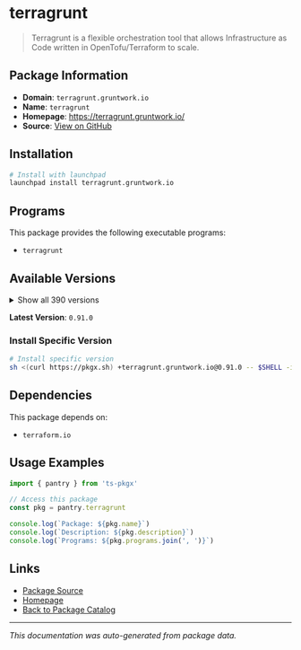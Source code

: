 # terragrunt

> Terragrunt is a flexible orchestration tool that allows Infrastructure as Code written in OpenTofu/Terraform to scale.

## Package Information

- **Domain**: `terragrunt.gruntwork.io`
- **Name**: `terragrunt`
- **Homepage**: https://terragrunt.gruntwork.io/
- **Source**: [View on GitHub](https://github.com/pkgxdev/pantry/tree/main/projects/terragrunt.gruntwork.io/package.yml)

## Installation

```bash
# Install with launchpad
launchpad install terragrunt.gruntwork.io
```

## Programs

This package provides the following executable programs:

- `terragrunt`

## Available Versions

<details>
<summary>Show all 390 versions</summary>

- `0.91.0`, `0.90.2`, `0.90.1`, `0.90.0`, `0.89.4`
- `0.89.3`, `0.89.2`, `0.89.1`, `0.89.0`, `0.88.1`
- `0.88.0`, `0.87.7`, `0.87.6`, `0.87.5`, `0.87.4`
- `0.87.3`, `0.87.2`, `0.87.1`, `0.87.0`, `0.86.3`
- `0.86.2`, `0.86.1`, `0.86.0`, `0.85.1`, `0.85.0`
- `0.84.1`, `0.84.0`, `0.83.2`, `0.83.1`, `0.83.0`
- `0.82.4`, `0.82.3`, `0.82.2`, `0.82.1`, `0.82.0`
- `0.81.10`, `0.81.9`, `0.81.8`, `0.81.7`, `0.81.6`
- `0.81.5`, `0.81.4`, `0.81.3`, `0.81.2`, `0.81.1`
- `0.81.0`, `0.80.4`, `0.80.3`, `0.80.2`, `0.80.1`
- `0.80.0`, `0.79.3`, `0.79.2`, `0.79.1`, `0.79.0`
- `0.78.4`, `0.78.3`, `0.78.2`, `0.78.1`, `0.78.0`
- `0.77.22`, `0.77.21`, `0.77.20`, `0.77.19`, `0.77.18`
- `0.77.17`, `0.77.16`, `0.77.15`, `0.77.14`, `0.77.13`
- `0.77.12`, `0.77.11`, `0.77.10`, `0.77.9`, `0.77.8`
- `0.77.7`, `0.77.6`, `0.77.5`, `0.77.4`, `0.77.3`
- `0.77.2`, `0.77.1`, `0.77.0`, `0.76.8`, `0.76.7`
- `0.76.6`, `0.76.5`, `0.76.4`, `0.76.3`, `0.76.2`
- `0.76.1`, `0.76.0`, `0.75.10`, `0.75.9`, `0.75.8`
- `0.75.7`, `0.75.6`, `0.75.5`, `0.75.4`, `0.75.3`
- `0.75.2`, `0.75.1`, `0.75.0`, `0.74.0`, `0.73.16`
- `0.73.15`, `0.73.14`, `0.73.13`, `0.73.12`, `0.73.11`
- `0.73.10`, `0.73.9`, `0.73.8`, `0.73.7`, `0.73.6`
- `0.73.5`, `0.73.4`, `0.73.3`, `0.73.2`, `0.73.1`
- `0.73.0`, `0.72.9`, `0.72.8`, `0.72.6`, `0.72.5`
- `0.72.4`, `0.72.3`, `0.72.2`, `0.72.1`, `0.72.0`
- `0.71.5`, `0.71.4`, `0.71.3`, `0.71.2`, `0.71.1`
- `0.71.0`, `0.70.4`, `0.70.3`, `0.70.2`, `0.70.1`
- `0.70.0`, `0.69.13`, `0.69.12`, `0.69.11`, `0.69.10`
- `0.69.9`, `0.69.8`, `0.69.7`, `0.69.6`, `0.69.5`
- `0.69.3`, `0.69.2`, `0.69.1`, `0.69.0`, `0.68.17`
- `0.68.16`, `0.68.15`, `0.68.14`, `0.68.13`, `0.68.12`
- `0.68.10`, `0.68.9`, `0.68.8`, `0.68.7`, `0.68.6`
- `0.68.5`, `0.68.4`, `0.68.3`, `0.68.2`, `0.68.1`
- `0.68.0`, `0.67.16`, `0.67.15`, `0.67.14`, `0.67.13`
- `0.67.12`, `0.67.11`, `0.67.10`, `0.67.9`, `0.67.8`
- `0.67.7`, `0.67.6`, `0.67.5`, `0.67.4`, `0.67.3`
- `0.67.2`, `0.67.1`, `0.67.0`, `0.66.9`, `0.66.8`
- `0.66.7`, `0.66.6`, `0.66.5`, `0.66.4`, `0.66.3`
- `0.66.2`, `0.66.1`, `0.66.0`, `0.65.0`, `0.64.5`
- `0.64.4`, `0.64.3`, `0.64.2`, `0.64.1`, `0.64.0`
- `0.63.8`, `0.63.7`, `0.63.6`, `0.63.5`, `0.63.4`
- `0.63.3`, `0.63.2`, `0.63.1`, `0.63.0`, `0.62.3`
- `0.62.2`, `0.62.1`, `0.62.0`, `0.61.1`, `0.61.0`
- `0.60.1`, `0.60.0`, `0.59.7`, `0.59.6`, `0.59.5`
- `0.59.4`, `0.59.3`, `0.59.2`, `0.59.1`, `0.59.0`
- `0.58.16`, `0.58.15`, `0.58.14`, `0.58.13`, `0.58.12`
- `0.58.11`, `0.58.10`, `0.58.9`, `0.58.8`, `0.58.7`
- `0.58.6`, `0.58.5`, `0.58.4`, `0.58.3`, `0.58.2`
- `0.58.1`, `0.58.0`, `0.57.13`, `0.57.12`, `0.57.11`
- `0.57.10`, `0.57.9`, `0.57.8`, `0.57.7`, `0.57.6`
- `0.57.5`, `0.57.4`, `0.57.3`, `0.57.2`, `0.57.1`
- `0.57.0`, `0.56.5`, `0.56.4`, `0.56.3`, `0.56.2`
- `0.56.1`, `0.56.0`, `0.55.21`, `0.55.20`, `0.55.19`
- `0.55.18`, `0.55.17`, `0.55.16`, `0.55.15`, `0.55.14`
- `0.55.13`, `0.55.12`, `0.55.11`, `0.55.10`, `0.55.9`
- `0.55.8`, `0.55.7`, `0.55.6`, `0.55.5`, `0.55.4`
- `0.55.3`, `0.55.2`, `0.55.1`, `0.55.0`, `0.54.22`
- `0.54.21`, `0.54.20`, `0.54.19`, `0.54.18`, `0.54.17`
- `0.54.16`, `0.54.15`, `0.54.14`, `0.54.13`, `0.54.12`
- `0.54.11`, `0.54.10`, `0.54.9`, `0.54.8`, `0.54.7`
- `0.54.6`, `0.54.5`, `0.54.4`, `0.54.3`, `0.54.2`
- `0.54.1`, `0.54.0`, `0.53.8`, `0.53.7`, `0.53.6`
- `0.53.5`, `0.53.4`, `0.53.3`, `0.53.2`, `0.53.1`
- `0.53.0`, `0.52.7`, `0.52.6`, `0.52.5`, `0.52.4`
- `0.52.3`, `0.52.2`, `0.52.1`, `0.52.0`, `0.51.9`
- `0.51.8`, `0.51.7`, `0.51.6`, `0.51.5`, `0.51.4`
- `0.51.3`, `0.51.2`, `0.51.1`, `0.51.0`, `0.50.17`
- `0.50.16`, `0.50.15`, `0.50.14`, `0.50.13`, `0.50.12`
- `0.50.11`, `0.50.10`, `0.50.9`, `0.50.8`, `0.50.7`
- `0.50.6`, `0.50.5`, `0.50.4`, `0.50.3`, `0.50.2`
- `0.50.1`, `0.50.0`, `0.49.1`, `0.49.0`, `0.48.6`
- `0.48.5`, `0.48.4`, `0.48.3`, `0.48.2`, `0.48.1`
- `0.48.0`, `0.47.0`, `0.46.3`, `0.46.2`, `0.46.1`
- `0.46.0`, `0.45.18`, `0.45.17`, `0.45.16`, `0.45.15`
- `0.45.14`, `0.45.13`, `0.45.12`, `0.45.11`, `0.45.10`
- `0.45.9`, `0.45.8`, `0.45.7`, `0.45.6`, `0.45.5`
- `0.45.4`, `0.45.3`, `0.45.2`, `0.45.1`, `0.45.0`

</details>

**Latest Version**: `0.91.0`

### Install Specific Version

```bash
# Install specific version
sh <(curl https://pkgx.sh) +terragrunt.gruntwork.io@0.91.0 -- $SHELL -i
```

## Dependencies

This package depends on:

- `terraform.io`

## Usage Examples

```typescript
import { pantry } from 'ts-pkgx'

// Access this package
const pkg = pantry.terragrunt

console.log(`Package: ${pkg.name}`)
console.log(`Description: ${pkg.description}`)
console.log(`Programs: ${pkg.programs.join(', ')}`)
```

## Links

- [Package Source](https://github.com/pkgxdev/pantry/tree/main/projects/terragrunt.gruntwork.io/package.yml)
- [Homepage](https://terragrunt.gruntwork.io/)
- [Back to Package Catalog](../../package-catalog.md)

---

*This documentation was auto-generated from package data.*
